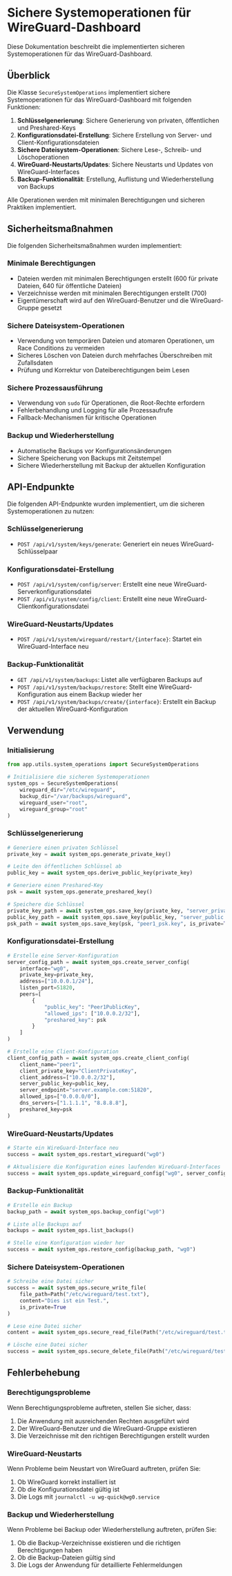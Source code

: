 # Sichere Systemoperationen für WireGuard-Dashboard

Diese Dokumentation beschreibt die implementierten sicheren Systemoperationen für das WireGuard-Dashboard.

## Überblick

Die Klasse `SecureSystemOperations` implementiert sichere Systemoperationen für das WireGuard-Dashboard mit folgenden Funktionen:

1. **Schlüsselgenerierung**: Sichere Generierung von privaten, öffentlichen und Preshared-Keys
2. **Konfigurationsdatei-Erstellung**: Sichere Erstellung von Server- und Client-Konfigurationsdateien
3. **Sichere Dateisystem-Operationen**: Sichere Lese-, Schreib- und Löschoperationen
4. **WireGuard-Neustarts/Updates**: Sichere Neustarts und Updates von WireGuard-Interfaces
5. **Backup-Funktionalität**: Erstellung, Auflistung und Wiederherstellung von Backups

Alle Operationen werden mit minimalen Berechtigungen und sicheren Praktiken implementiert.

## Sicherheitsmaßnahmen

Die folgenden Sicherheitsmaßnahmen wurden implementiert:

### Minimale Berechtigungen

- Dateien werden mit minimalen Berechtigungen erstellt (600 für private Dateien, 640 für öffentliche Dateien)
- Verzeichnisse werden mit minimalen Berechtigungen erstellt (700)
- Eigentümerschaft wird auf den WireGuard-Benutzer und die WireGuard-Gruppe gesetzt

### Sichere Dateisystem-Operationen

- Verwendung von temporären Dateien und atomaren Operationen, um Race Conditions zu vermeiden
- Sicheres Löschen von Dateien durch mehrfaches Überschreiben mit Zufallsdaten
- Prüfung und Korrektur von Dateiberechtigungen beim Lesen

### Sichere Prozessausführung

- Verwendung von `sudo` für Operationen, die Root-Rechte erfordern
- Fehlerbehandlung und Logging für alle Prozessaufrufe
- Fallback-Mechanismen für kritische Operationen

### Backup und Wiederherstellung

- Automatische Backups vor Konfigurationsänderungen
- Sichere Speicherung von Backups mit Zeitstempel
- Sichere Wiederherstellung mit Backup der aktuellen Konfiguration

## API-Endpunkte

Die folgenden API-Endpunkte wurden implementiert, um die sicheren Systemoperationen zu nutzen:

### Schlüsselgenerierung

- `POST /api/v1/system/keys/generate`: Generiert ein neues WireGuard-Schlüsselpaar

### Konfigurationsdatei-Erstellung

- `POST /api/v1/system/config/server`: Erstellt eine neue WireGuard-Serverkonfigurationsdatei
- `POST /api/v1/system/config/client`: Erstellt eine neue WireGuard-Clientkonfigurationsdatei

### WireGuard-Neustarts/Updates

- `POST /api/v1/system/wireguard/restart/{interface}`: Startet ein WireGuard-Interface neu

### Backup-Funktionalität

- `GET /api/v1/system/backups`: Listet alle verfügbaren Backups auf
- `POST /api/v1/system/backups/restore`: Stellt eine WireGuard-Konfiguration aus einem Backup wieder her
- `POST /api/v1/system/backups/create/{interface}`: Erstellt ein Backup der aktuellen WireGuard-Konfiguration

## Verwendung

### Initialisierung

```python
from app.utils.system_operations import SecureSystemOperations

# Initialisiere die sicheren Systemoperationen
system_ops = SecureSystemOperations(
    wireguard_dir="/etc/wireguard",
    backup_dir="/var/backups/wireguard",
    wireguard_user="root",
    wireguard_group="root"
)
```

### Schlüsselgenerierung

```python
# Generiere einen privaten Schlüssel
private_key = await system_ops.generate_private_key()

# Leite den öffentlichen Schlüssel ab
public_key = await system_ops.derive_public_key(private_key)

# Generiere einen Preshared-Key
psk = await system_ops.generate_preshared_key()

# Speichere die Schlüssel
private_key_path = await system_ops.save_key(private_key, "server_private.key", is_private=True)
public_key_path = await system_ops.save_key(public_key, "server_public.key", is_private=False)
psk_path = await system_ops.save_key(psk, "peer1_psk.key", is_private=True)
```

### Konfigurationsdatei-Erstellung

```python
# Erstelle eine Server-Konfiguration
server_config_path = await system_ops.create_server_config(
    interface="wg0",
    private_key=private_key,
    address=["10.0.0.1/24"],
    listen_port=51820,
    peers=[
        {
            "public_key": "Peer1PublicKey",
            "allowed_ips": ["10.0.0.2/32"],
            "preshared_key": psk
        }
    ]
)

# Erstelle eine Client-Konfiguration
client_config_path = await system_ops.create_client_config(
    client_name="peer1",
    client_private_key="ClientPrivateKey",
    client_address=["10.0.0.2/32"],
    server_public_key=public_key,
    server_endpoint="server.example.com:51820",
    allowed_ips=["0.0.0.0/0"],
    dns_servers=["1.1.1.1", "8.8.8.8"],
    preshared_key=psk
)
```

### WireGuard-Neustarts/Updates

```python
# Starte ein WireGuard-Interface neu
success = await system_ops.restart_wireguard("wg0")

# Aktualisiere die Konfiguration eines laufenden WireGuard-Interfaces
success = await system_ops.update_wireguard_config("wg0", server_config_path)
```

### Backup-Funktionalität

```python
# Erstelle ein Backup
backup_path = await system_ops.backup_config("wg0")

# Liste alle Backups auf
backups = await system_ops.list_backups()

# Stelle eine Konfiguration wieder her
success = await system_ops.restore_config(backup_path, "wg0")
```

### Sichere Dateisystem-Operationen

```python
# Schreibe eine Datei sicher
success = await system_ops.secure_write_file(
    file_path=Path("/etc/wireguard/test.txt"),
    content="Dies ist ein Test.",
    is_private=True
)

# Lese eine Datei sicher
content = await system_ops.secure_read_file(Path("/etc/wireguard/test.txt"))

# Lösche eine Datei sicher
success = await system_ops.secure_delete_file(Path("/etc/wireguard/test.txt"))
```

## Fehlerbehebung

### Berechtigungsprobleme

Wenn Berechtigungsprobleme auftreten, stellen Sie sicher, dass:

1. Die Anwendung mit ausreichenden Rechten ausgeführt wird
2. Der WireGuard-Benutzer und die WireGuard-Gruppe existieren
3. Die Verzeichnisse mit den richtigen Berechtigungen erstellt wurden

### WireGuard-Neustarts

Wenn Probleme beim Neustart von WireGuard auftreten, prüfen Sie:

1. Ob WireGuard korrekt installiert ist
2. Ob die Konfigurationsdatei gültig ist
3. Die Logs mit `journalctl -u wg-quick@wg0.service`

### Backup und Wiederherstellung

Wenn Probleme bei Backup oder Wiederherstellung auftreten, prüfen Sie:

1. Ob die Backup-Verzeichnisse existieren und die richtigen Berechtigungen haben
2. Ob die Backup-Dateien gültig sind
3. Die Logs der Anwendung für detaillierte Fehlermeldungen 